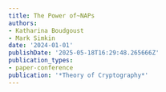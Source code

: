 ```yaml
---
title: The Power of~NAPs
authors:
- Katharina Boudgoust
- Mark Simkin
date: '2024-01-01'
publishDate: '2025-05-18T16:29:48.265666Z'
publication_types:
- paper-conference
publication: '*Theory of Cryptography*'
---
```

